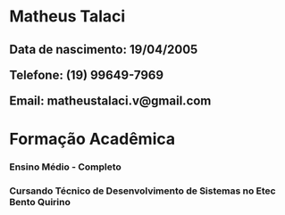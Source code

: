    <h1>
    Matheus Talaci
   </h1>
  <h2>
    <p>Data de nascimento: 19/04/2005</p>
    <p>Telefone: (19) 99649-7969</p>
    <p>Email: matheustalaci.v@gmail.com</p>
  </h2>
  
  <h1>Formação Acadêmica</h1>
   <h3>Ensino Médio - Completo</h3>
   <h3>Cursando Técnico de Desenvolvimento de Sistemas no Etec Bento Quirino</h3>
